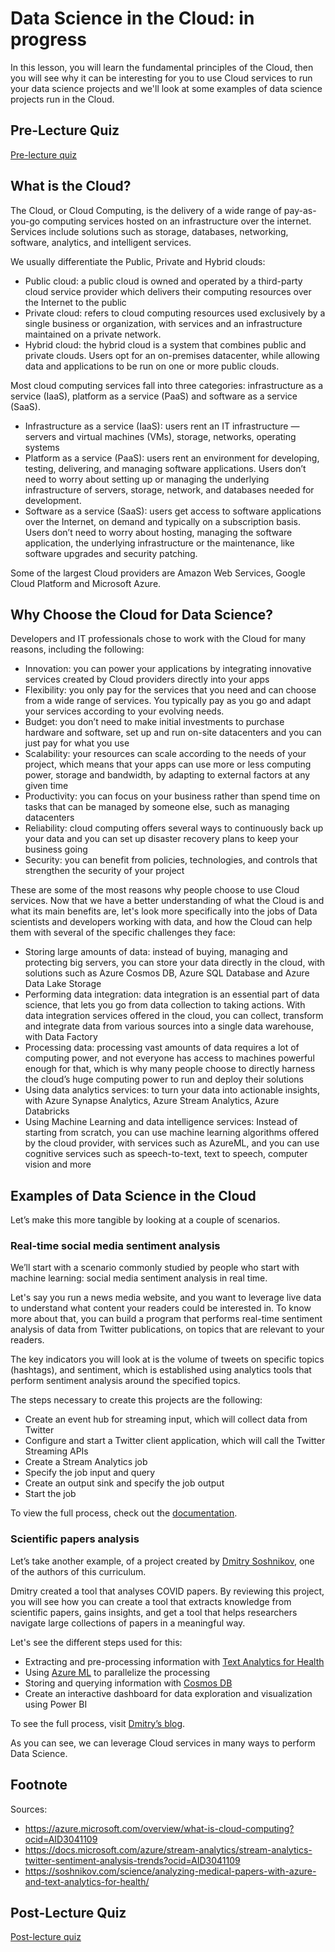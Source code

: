 # Data Science in the Cloud: in progress
In this lesson, you will learn the fundamental principles of the Cloud, then you will see why it can be interesting for you to use Cloud services to run your data science projects and we'll look at some examples of data science projects run in the Cloud. 


## Pre-Lecture Quiz

[Pre-lecture quiz]()


## What is the Cloud?

The Cloud, or Cloud Computing, is the delivery of a wide range of pay-as-you-go computing services hosted on an infrastructure over the internet. Services include solutions such as storage, databases, networking, software, analytics, and intelligent services. 

We usually differentiate the Public, Private and Hybrid clouds: 

* Public cloud: a public cloud is owned and operated by a third-party cloud service provider which delivers their computing resources over the Internet to the public 
* Private cloud: refers to cloud computing resources used exclusively by a single business or organization, with services and an infrastructure maintained on a private network. 
* Hybrid cloud: the hybrid cloud is a system that combines public and private clouds. Users opt for an on-premises datacenter, while allowing data and applications to be run on one or more public clouds. 

Most cloud computing services fall into three categories: infrastructure as a service (IaaS), platform as a service (PaaS) and software as a service (SaaS). 
* Infrastructure as a service (IaaS): users rent an IT infrastructure — servers and virtual machines (VMs), storage, networks, operating systems 
* Platform as a service (PaaS): users rent an environment for developing, testing, delivering, and managing software applications. Users don’t need to worry about setting up or managing the underlying infrastructure of servers, storage, network, and databases needed for development. 
* Software as a service (SaaS): users get access to software applications over the Internet, on demand and typically on a subscription basis. Users don’t need to worry about hosting, managing the software application, the underlying infrastructure or the maintenance, like software upgrades and security patching. 

Some of the largest Cloud providers are Amazon Web Services, Google Cloud Platform and Microsoft Azure.


## Why Choose the Cloud for Data Science? 

Developers and IT professionals chose to work with the Cloud for many reasons, including the following: 

* Innovation: you can power your applications by integrating innovative services created by Cloud providers directly into your apps 
* Flexibility: you only pay for the services that you need and can choose from a wide range of services. You typically pay as you go and adapt your services according to your evolving needs. 
* Budget: you don’t need to make initial investments to purchase hardware and software, set up and run on-site datacenters and you can just pay for what you use 
* Scalability: your resources can scale according to the needs of your project, which means that your apps can use more or less computing power, storage and bandwidth, by adapting to external factors at any given time 
* Productivity: you can focus on your business rather than spend time on tasks that can be managed by someone else, such as managing datacenters 
* Reliability: cloud computing offers several ways to continuously back up your data and you can set up disaster recovery plans to keep your business going 
* Security: you can benefit from policies, technologies, and controls that strengthen the security of your project 

 These are some of the most reasons why people choose to use Cloud services. Now that we have a better understanding of what the Cloud is and what its main benefits are, let's look more specifically into the jobs of Data scientists and developers working with data, and how the Cloud can help them with several of the specific challenges they face: 

* Storing large amounts of data: instead of buying, managing and protecting big servers, you can store your data directly in the cloud, with solutions such as Azure Cosmos DB, Azure SQL Database and Azure Data Lake Storage 
* Performing data integration: data integration is an essential part of data science, that lets you go from data collection to taking actions. With data integration services offered in the cloud, you can collect, transform and integrate data from various sources into a single data warehouse, with Data Factory 
* Processing data: processing vast amounts of data requires a lot of computing power, and not everyone has access to machines powerful enough for that, which is why many people choose to directly harness the cloud’s huge computing power to run and deploy their solutions 
* Using data analytics services: to turn your data into actionable insights, with Azure Synapse Analytics, Azure Stream Analytics, Azure Databricks 
* Using Machine Learning and data intelligence services: Instead of starting from scratch, you can use machine learning algorithms offered by the cloud provider, with services such as AzureML, and you can use cognitive services such as speech-to-text, text to speech, computer vision and more  
 

## Examples of Data Science in the Cloud 

Let’s make this more tangible by looking at a couple of scenarios. 
 
### Real-time social media sentiment analysis
We’ll start with a scenario commonly studied by people who start with machine learning: social media sentiment analysis in real time. 

Let's say you run a news media website, and you want to leverage live data to understand what content your readers could be interested in. To know more about that, you can build a program that performs real-time sentiment analysis of data from Twitter publications, on topics that are relevant to your readers. 

The key indicators you will look at is the volume of tweets on specific topics (hashtags), and sentiment, which is established using analytics tools that perform sentiment analysis around the specified topics. 

The steps necessary to create this projects are the following: 

* Create an event hub for streaming input, which will collect data from Twitter 
* Configure and start a Twitter client application, which will call the Twitter Streaming APIs 
* Create a Stream Analytics job 
* Specify the job input and query 
* Create an output sink and specify the job output 
* Start the job 

To view the full process, check out the [documentation](https://docs.microsoft.com/en-us/azure/stream-analytics/stream-analytics-twitter-sentiment-analysis-trends?WT.mc_id=academic-40229-cxa&ocid=AID30411099).


### Scientific papers analysis
Let’s take another example, of a project created by [Dmitry Soshnikov](http://soshnikov.com), one of the authors of this curriculum. 

Dmitry created a tool that analyses COVID papers. By reviewing this project, you will see how you can create a tool that extracts knowledge from scientific papers, gains insights, and get a tool that helps researchers navigate large collections of papers in a meaningful way.

Let's see the different steps used for this: 
* Extracting and pre-processing information with [Text Analytics for Health](https://docs.microsoft.com/en-us/azure/cognitive-services/text-analytics/how-tos/text-analytics-for-health?WT.mc_id=academic-40229-cxa&ocid=AID3041109)
* Using [Azure ML](https://azure.microsoft.com/services/machine-learning?WT.mc_id=academic-40229-cxa&ocid=AID3041109) to parallelize the processing
* Storing and querying information with [Cosmos DB](https://azure.microsoft.com/services/cosmos-db?WT.mc_id=academic-40229-cxa&ocid=AID3041109)
* Create an interactive dashboard for data exploration and visualization using Power BI

To see the full process, visit [Dmitry’s blog](https://soshnikov.com/science/analyzing-medical-papers-with-azure-and-text-analytics-for-health/). 
 
As you can see, we can leverage Cloud services in many ways to perform Data Science. 


## Footnote

Sources:
* https://azure.microsoft.com/overview/what-is-cloud-computing?ocid=AID3041109  
* https://docs.microsoft.com/azure/stream-analytics/stream-analytics-twitter-sentiment-analysis-trends?ocid=AID3041109  
* https://soshnikov.com/science/analyzing-medical-papers-with-azure-and-text-analytics-for-health/  

## Post-Lecture Quiz

[Post-lecture quiz]()
